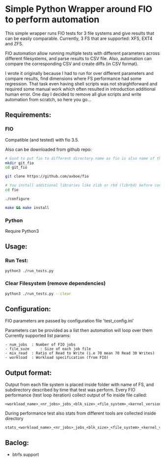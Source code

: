 # Simple Python Wrapper around FIO to perform automation
This simple wrapper runs FIO tests for 3 file systems 
and give results that can be easily comparable.
Currently, 3 FS that are supported: XFS, EXT4 and ZFS.

FIO automation allow running multiple tests with different parameters
across different filesystems, and parse results to CSV file.
Also, automation can compare the corresponding CSV and create diffs (in CSV format).

I wrote it originally because I had to run for over different parameters and 
compare results, find dimensions where FS performance had some regression.
That task even having shell scripts was not straightforward and required some
manual work which often resulted in introduction additional human error.
One day I decided to remove all glue scripts and write automation from scratch,
so here you go...

## Requirements:

### FIO

Compatible (and tested) with fio 3.5.

Also can be downloaded from github repo:

```bash
# Good to put fio to different directory name as fio is also name of the binary
mkdir git_fio
cd git_fio

git clone https://github.com/axboe/fio

# You install additional libraries like zlib or rbd (librbd) before configure
cd fio

./configure

make && make install
```

### Python

Require Python3

## Usage: 

### Run Test:

```bash
python3 ./run_tests.py
```

### Clear Filesystem (remove dependencies)

```bash
python3 ./run_tests.py --clear
```

## Configuration:

FIO parameters are passed by configuration file 'test_config.ini'

Parameters can be provided as a list then automation will loop over them 
Currently supported list params:

```
- num_jobs 	: Number of FIO jobs
- file_suze 	: Size of each job file
- mix_read 	: Ratio of Read to Write (i.e 70 mean 70 Read 30 Writes)
- workload 	: Workload specification (from FIO)
```

## Output format:

Output from each file system is placed inside folder with name of FS, and 
subdirectory described by time that test was perform.
Every FIO performance (test loop iteration) collect output of fio inside file
called:

```
<workload_name>_<nr_jobs>_jobs_<blk_size>_<file_system>_<kernel_version>
```

During performance test also stats from different tools are collected inside
directory

```
stats_<workload_name>_<nr_jobs>_jobs_<blk_size>_<file_system>_<kernel_version>
```

## Baclog:
 - btrfs support
